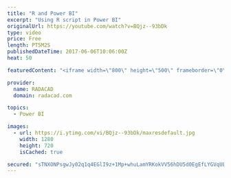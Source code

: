 ```yaml
---
title: "R and Power BI"
excerpt: "Using R script in Power BI"
originalUrl: https://youtube.com/watch?v=BQjz--93bDk
type: video
price: Free
length: PT5M2S
publishedDateTime: 2017-06-06T10:06:00Z
heat: 50

featuredContent: "<iframe width=\"800\" height=\"500\" frameborder=\"0\" src=\"https://www.youtube.com/embed/BQjz--93bDk\" allow=\"accelerometer; autoplay; encrypted-media; gyroscope; picture-in-picture\" allowfullscreen></iframe>"

provider:
  name: RADACAD
  domain: radacad.com

topics:
  - Power BI

images:
  - url: https://i.ytimg.com/vi/BQjz--93bDk/maxresdefault.jpg
    width: 1280
    height: 720
    isCached: true

secured: "sTNXONPsgwJy02q1q4EGlI9z+1Mp+whuLamYRKokVV56hDU5d0EgEfLYGVqUEVg1C2uENQLCIHoeYyM6VoePlygN+kVGw4qGibg8FgGojgI0zYXNrIrbHi6NXBT9gPQG3qvfTFirNQQwMV/GCceL/J/E1cge2T06VJ3DQ6Tb8BM0W1uKmhoz17a2ReVwS4a8n8ifR0xt0840ZQYcfgvR/eiPeDUnXJYuLuaDAhtNijGossMPzEQqPvmQp3n+UXn24y1fcGG5toHoWXMSbQOZ8mjcJ5thxrTdLWKZfiiXUvoB2KRAqMt5f+a7RT+Luajsqe2Ii7M3IE19jaLPeFsKvkYixOnFUN9Hy6tcROo7GnQ0eRT2qL7mOCElgBrT676wgJLjxjG6mMU0HZdLF0vnGGs+TJv1vo5KPZQvK8Qp9qQ=;Wb3MrPt42TGKtivhYEa+7w=="
---
```


